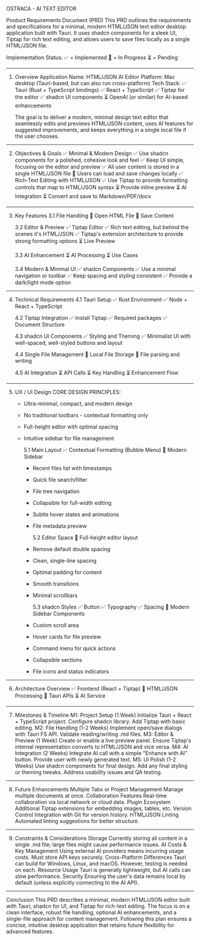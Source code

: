 OSTRACA - AI TEXT EDITOR

Product Requirements Document (PRD)
This PRD outlines the requirements and specifications for a minimal, modern HTML/JSON text editor desktop application built with Tauri. It uses shadcn components for a sleek UI, Tiptap for rich text editing, and allows users to save files locally as a single HTML/JSON file.

Implementation Status:
✅ = Implemented
🚧 = In Progress
⏳ = Pending

---

1. Overview
   Application Name: HTML/JSON AI Editor
   Platform: Mac desktop (Tauri-based, but can also run cross-platform)
   Tech Stack:
   ✅ Tauri (Rust + TypeScript bindings)
   ✅ React + TypeScript
   ✅ Tiptap for the editor
   ✅ shadcn UI components
   ⏳ OpenAI (or similar) for AI-based enhancements

   The goal is to deliver a modern, minimal design text editor that seamlessly edits and previews HTML/JSON content, uses AI features for suggested improvements, and keeps everything in a single local file if the user chooses.

---

2. Objectives & Goals
   ✅ Minimal & Modern Design
   ✅ Use shadcn components for a polished, cohesive look and feel
   ✅ Keep UI simple, focusing on the editor and preview
   ✅ All user content is stored in a single HTML/JSON file
   🚧 Users can load and save changes locally
   ✅ Rich-Text Editing with HTML/JSON
   ✅ Use Tiptap to provide formatting controls that map to HTML/JSON syntax
   ⏳ Provide inline preview
   ⏳ AI Integration
   ⏳ Convert and save to Markdown/PDF/docx

---

3. Key Features
   3.1 File Handling
   🚧 Open HTML File
   🚧 Save Content

   3.2 Editor & Preview
   ✅ Tiptap Editor
   ✅ Rich text editing, but behind the scenes it's HTML/JSON
   ✅ Tiptap's extension architecture to provide strong formatting options
   ⏳ Live Preview

   3.3 AI Enhancement
   ⏳ AI Processing
   ⏳ Use Cases

   3.4 Modern & Minimal UI
   ✅ shadcn Components
   ✅ Use a minimal navigation or toolbar
   ✅ Keep spacing and styling consistent
   ✅ Provide a dark/light mode option

---

4. Technical Requirements
   4.1 Tauri Setup
   ✅ Rust Environment
   ✅ Node + React + TypeScript

   4.2 Tiptap Integration
   ✅ Install Tiptap
   ✅ Required packages
   ✅ Document Structure

   4.3 shadcn UI Components
   ✅ Styling and Theming
   ✅ Minimalist UI with well-spaced, well-styled buttons and layout

   4.4 Single File Management
   🚧 Local File Storage
   🚧 File parsing and writing

   4.5 AI Integration
   ⏳ API Calls
   ⏳ Key Handling
   ⏳ Enhancement Flow

---

5. UX / UI Design
   CORE DESIGN PRINCIPLES:

   - Ultra-minimal, compact, and modern design
   - No traditional toolbars - contextual formatting only
   - Full-height editor with optimal spacing
   - Intuitive sidebar for file management

     5.1 Main Layout
     ✅ Contextual Formatting (Bubble Menu)
     🚧 Modern Sidebar

     - Recent files list with timestamps
     - Quick file search/filter
     - File tree navigation
     - Collapsible for full-width editing
     - Subtle hover states and animations
     - File metadata preview

       5.2 Editor Space
       🚧 Full-height editor layout

     - Remove default double spacing
     - Clean, single-line spacing
     - Optimal padding for content
     - Smooth transitions
     - Minimal scrollbars

       5.3 shadcn Styles
       ✅ Button
       ✅ Typography
       ✅ Spacing
       🚧 Modern Sidebar Components

     - Custom scroll area
     - Hover cards for file preview
     - Command menu for quick actions
     - Collapsible sections
     - File icons and status indicators

---

6. Architecture Overview
   ✅ Frontend (React + Tiptap)
   🚧 HTML/JSON Processing
   🚧 Tauri APIs
   ⏳ AI Service

---

7. Milestones & Timeline
   M1: Project Setup (1 Week)
   Initialize Tauri + React + TypeScript project.
   Configure shadcn library.
   Add Tiptap with basic editing.
   M2: File Handling (1-2 Weeks)
   Implement open/save dialogs with Tauri FS API.
   Validate reading/writing .md files.
   M3: Editor & Preview (1 Week)
   Create or enable a live preview panel.
   Ensure Tiptap's internal representation converts to HTML/JSON and vice versa.
   M4: AI Integration (2 Weeks)
   Integrate AI call with a simple "Enhance with AI" button.
   Provide user with newly generated text.
   M5: UI Polish (1-2 Weeks)
   Use shadcn components for final design.
   Add any final styling or theming tweaks.
   Address usability issues and QA testing.

---

8. Future Enhancements
   Multiple Tabs or Project Management
   Manage multiple documents at once.
   Collaboration Features
   Real-time collaboration via local network or cloud data.
   Plugin Ecosystem
   Additional Tiptap extensions for embedding images, tables, etc.
   Version Control
   Integration with Git for version history.
   HTML/JSON Linting
   Automated linting suggestions for better structure.

---

9. Constraints & Considerations
   Storage
   Currently storing all content in a single .md file; large files might cause performance issues.
   AI Costs & Key Management
   Using external AI providers means incurring usage costs.
   Must store API keys securely.
   Cross-Platform Differences
   Tauri can build for Windows, Linux, and macOS. However, testing is needed on each.
   Resource Usage
   Tauri is generally lightweight, but AI calls can slow performance.
   Security
   Ensuring the user's data remains local by default (unless explicitly connecting to the AI API).

---

Conclusion
This PRD describes a minimal, modern HTML/JSON editor built with Tauri, shadcn for UI, and Tiptap for rich-text editing. The focus is on a clean interface, robust file handling, optional AI enhancements, and a single-file approach for content management. Following this plan ensures a concise, intuitive desktop application that retains future flexibility for advanced features.
